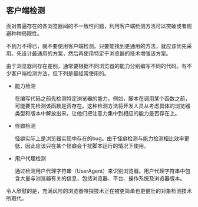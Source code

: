 ## 客户端检测 ##


面对普遍存在的各浏览器间的不一致性问题，利用客户端检测方法可以突破或者规避种种局限性。

不到万不得已，就不要使用客户端检测。只要能找到更通用的方法，就应该优先采用。先设计最通用的方案，然后再使用特定于浏览器的技术增强该方案。

由于浏览器间存在差别，通常要根据不同浏览器的能力分别编写不同的代码。有不少客户端检测方法，但下列是最经常使用的。

* 能力检测

	在编写代码之前先检测特定浏览器的能力。例如，脚本在调用某个函数之前，可能要先检测该函数是否存在。这种检测方法将开发人员从考虑具体的浏览器类型和版本中解放出来，让他们把注意力集中到相应的能力是否存在上。

* 怪癖检测

	怪癖实际上是浏览器实现中存在的bug。由于怪癖检测与能力检测相比效率更低，因此应该只在某个怪癖会干扰脚本运行的情况下使用。

* 用户代理检测

	通过检测用户代理字符串（UserAgent）来识别浏览器。用户代理字符串中包含大量与浏览器有关的信息，包括浏览器、平台、操作系统及浏览器版本。
	
	
令人欣慰的是，充满风险的浏览器嗅探技术正在被更简单也更健壮的对象检测技术所取代。
